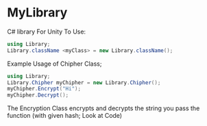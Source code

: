 # MyLibrary
C# library For Unity
To Use:

```cs
using Library;
Library.className <myClass> = new Library.className();
```
Example Usage of Chipher Class;
```cs
using Library;
Library.Chipher myChipher = new Library.Chipher();
myChipher.Encrypt("Hi");
myChipher.Decrypt();
```
The Encryption Class encrypts and decrypts the string you pass the function (with given hash; Look at Code)
